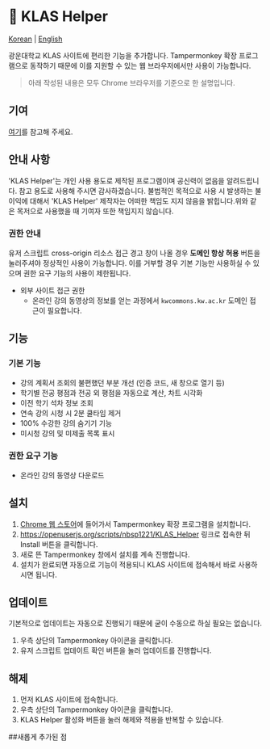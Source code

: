 # 🎠 KLAS Helper

[Korean](https://github.com/nbsp1221/klas-helper) | [English](https://github.com/nbsp1221/klas-helper/blob/master/README-EN.md)

광운대학교 KLAS 사이트에 편리한 기능을 추가합니다. Tampermonkey 확장 프로그램으로 동작하기 때문에 이를 지원할 수 있는 웹 브라우저에서만 사용이 가능합니다.

> 아래 작성된 내용은 모두 Chrome 브라우저를 기준으로 한 설명입니다.

## 기여

[여기](https://github.com/nbsp1221/klas-helper/blob/master/CONTRIBUTING.md)를 참고해 주세요.

## 안내 사항

'KLAS Helper'는 개인 사용 용도로 제작된 프로그램이며 공신력이 없음을 알려드립니다. 참고 용도로 사용해 주시면 감사하겠습니다. 불법적인 목적으로 사용 시 발생하는 불이익에 대해서 'KLAS Helper' 제작자는 어떠한 책임도 지지 않음을 밝힙니다.위와 같은 목저으로 사용했을 때 기여자 또한 책임지지 않습니다.

### 권한 안내

유저 스크립트 cross-origin 리소스 접근 경고 창이 나올 경우 **도메인 항상 허용** 버튼을 눌러주셔야 정상적인 사용이 가능합니다. 이를 거부할 경우 기본 기능만 사용하실 수 있으며 권한 요구 기능의 사용이 제한됩니다.

* 외부 사이트 접근 권한
  - 온라인 강의 동영상의 정보를 얻는 과정에서 `kwcommons.kw.ac.kr` 도메인 접근이 필요합니다.

## 기능

### 기본 기능

* 강의 계획서 조회의 불편했던 부분 개선 (인증 코드, 새 창으로 열기 등)
* 학기별 전공 평점과 전공 외 평점을 자동으로 계산, 차트 시각화
* 이전 학기 석차 정보 조회
* 연속 강의 시청 시 2분 쿨타임 제거 
* 100% 수강한 강의 숨기기 기능
* 미시청 강의 및 미제출 목록 표시 

### 권한 요구 기능

* 온라인 강의 동영상 다운로드

## 설치

1. [Chrome 웹 스토어](https://chrome.google.com/webstore/search/tampermonkey)에 들어가서 Tampermonkey 확장 프로그램을 설치합니다.
2. https://openuserjs.org/scripts/nbsp1221/KLAS_Helper 링크로 접속한 뒤 Install 버튼을 클릭합니다.
3. 새로 뜬 Tampermonkey 창에서 설치를 계속 진행합니다.
4. 설치가 완료되면 자동으로 기능이 적용되니 KLAS 사이트에 접속해서 바로 사용하시면 됩니다.

## 업데이트

기본적으로 업데이트는 자동으로 진행되기 때문에 굳이 수동으로 하실 필요는 없습니다.

1. 우측 상단의 Tampermonkey 아이콘을 클릭합니다.
2. 유저 스크립트 업데이트 확인 버튼을 눌러 업데이트를 진행합니다.

## 해제

1. 먼저 KLAS 사이트에 접속합니다.
2. 우측 상단의 Tampermonkey 아이콘을 클릭합니다.
3. KLAS Helper 활성화 버튼을 눌러 해제와 적용을 반복할 수 있습니다.

##새롭게 추가된 점 

